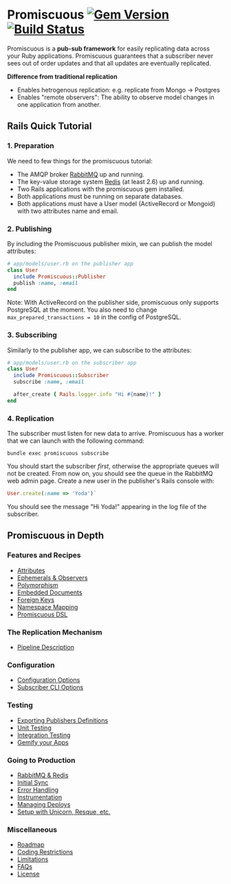Promiscuous [![Gem Version](https://badge.fury.io/rb/promiscuous.png)](http://rubygems.org/gems/promiscuous) [![Build Status](https://travis-ci.org/promiscuous-io/promiscuous.png?branch=master)](https://travis-ci.org/promiscuous-io/promiscuous)
==========

Promiscuous is a **pub-sub framework** for easily replicating data
across your Ruby applications. Promiscuous guarantees that a subscriber
never sees out of order updates and that all updates are eventually replicated.

**Difference from traditional replication**

* Enables hetrogenous replication: e.g. replicate from Mongo -> Postgres
* Enables "remote observers": The ability to observe model changes in one
  application from another.


Rails Quick Tutorial
--------------------

### 1. Preparation

We need to few things for the promiscuous tutorial:

* The AMQP broker [RabbitMQ](http://www.rabbitmq.com/) up and running.
* The key-value storage system [Redis](http://redis.io/) (at least 2.6) up and running.
* Two Rails applications with the promiscuous gem installed.
* Both applications must be running on separate databases.
* Both applications must have a User model (ActiveRecord or Mongoid) with two attributes name and email.

### 2. Publishing

By including the Promiscuous publisher mixin, we can publish the model attributes:

```ruby
# app/models/user.rb on the publisher app
class User
  include Promiscuous::Publisher
  publish :name, :email
end
```

Note: With ActiveRecord on the publisher side, promiscuous only supports PostgreSQL at
the moment. You also need to change `max_prepared_transactions = 10` in the config of
PostgreSQL.

### 3. Subscribing

Similarly to the publisher app, we can subscribe to the attributes:

```ruby
# app/models/user.rb on the subscriber app
class User
  include Promiscuous::Subscriber
  subscribe :name, :email

  after_create { Rails.logger.info "Hi #{name}!" }
end
```

### 4. Replication

The subscriber must listen for new data to arrive. Promiscuous has a worker
that we can launch with the following command:

```
bundle exec promiscuous subscribe
```

You should start the subscriber *first*, otherwise the appropriate queues
will not be created. From now on, you should see the queue in the RabbitMQ
web admin page. Create a new user in the publisher's Rails console with:

```ruby
User.create(:name => 'Yoda')`
```

You should see the message "Hi Yoda!" appearing in the log file of the subscriber.

Promiscuous in Depth
--------------------

### Features and Recipes
* [Attributes](https://github.com/promiscuous-io/promiscuous/wiki/Features-and-Recipes#wiki-attributes)
* [Ephemerals & Observers](https://github.com/promiscuous-io/promiscuous/wiki/Features-and-Recipes#wiki-ephemerals-observers)
* [Polymorphism](https://github.com/promiscuous-io/promiscuous/wiki/Features-and-Recipes#wiki-polymorphism)
* [Embedded Documents](https://github.com/promiscuous-io/promiscuous/wiki/Features-and-Recipes#wiki-embedded-documents)
* [Foreign Keys](https://github.com/promiscuous-io/promiscuous/wiki/Features-and-Recipes#wiki-foreign-keys)
* [Namespace Mapping](https://github.com/promiscuous-io/promiscuous/wiki/Features-and-Recipes#wiki-namespace-mapping)
* [Promiscuous DSL](https://github.com/promiscuous-io/promiscuous/wiki/Features-and-Recipes#wiki-promiscuous-dsl)

### The Replication Mechanism
* [Pipeline Description](https://github.com/promiscuous-io/promiscuous/wiki/The-Replication-Mechanism#wiki-pipeline-description)

### Configuration
* [Configuration Options](https://github.com/promiscuous-io/promiscuous/wiki/Configuration#wiki-configuration-options)
* [Subscriber CLI Options](https://github.com/promiscuous-io/promiscuous/wiki/Configuration#wiki-subscriber-cli-options)

### Testing
* [Exporting Publishers Definitions](https://github.com/promiscuous-io/promiscuous/wiki/Testing#wiki-exporting-publishers-definitions)
* [Unit Testing](https://github.com/promiscuous-io/promiscuous/wiki/Testing#wiki-unit-testing)
* [Integration Testing](https://github.com/promiscuous-io/promiscuous/wiki/Testing#wiki-integration-testing)
* [Gemify your Apps](https://github.com/promiscuous-io/promiscuous/wiki/Testing#wiki-gemify-your-apps)

### Going to Production
* [RabbitMQ & Redis](https://github.com/promiscuous-io/promiscuous/wiki/Going-to-Production#wiki-rabbitmq-and-redis)
* [Initial Sync](https://github.com/promiscuous-io/promiscuous/wiki/Going-to-Production#wiki-initial-sync)
* [Error Handling](https://github.com/promiscuous-io/promiscuous/wiki/Going-to-Production#wiki-error-handling)
* [Instrumentation](https://github.com/promiscuous-io/promiscuous/wiki/Going-to-Production#wiki-instrumentation)
* [Managing Deploys](https://github.com/promiscuous-io/promiscuous/wiki/Going-to-Production#wiki-managing-deploys)
* [Setup with Unicorn, Resque, etc.](https://github.com/promiscuous-io/promiscuous/wiki/Going-to-Production#wiki-setup-with-unicorn-resque-etc)

### Miscellaneous
* [Roadmap](https://github.com/promiscuous-io/promiscuous/wiki/Miscellaneous#wiki-roadmap)
* [Coding Restrictions](https://github.com/promiscuous-io/promiscuous/wiki/Miscellaneous#wiki-coding-restrictions)
* [Limitations](https://github.com/promiscuous-io/promiscuous/wiki/Miscellaneous#wiki-limitations)
* [FAQs](https://github.com/promiscuous-io/promiscuous/wiki/Miscellaneous#wiki-faqs)
* [License](https://github.com/promiscuous-io/promiscuous/wiki/Miscellaneous#wiki-license)
